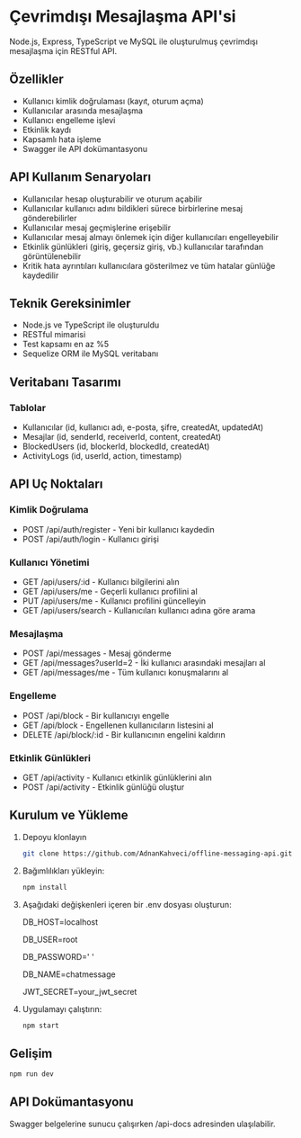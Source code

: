 # Çevrimdışı Mesajlaşma API'si

Node.js, Express, TypeScript ve MySQL ile oluşturulmuş çevrimdışı mesajlaşma için RESTful API.

## Özellikler

- Kullanıcı kimlik doğrulaması (kayıt, oturum açma)
- Kullanıcılar arasında mesajlaşma
- Kullanıcı engelleme işlevi
- Etkinlik kaydı
- Kapsamlı hata işleme
- Swagger ile API dokümantasyonu

## API Kullanım Senaryoları

- Kullanıcılar hesap oluşturabilir ve oturum açabilir
- Kullanıcılar kullanıcı adını bildikleri sürece birbirlerine mesaj gönderebilirler
- Kullanıcılar mesaj geçmişlerine erişebilir
- Kullanıcılar mesaj almayı önlemek için diğer kullanıcıları engelleyebilir
- Etkinlik günlükleri (giriş, geçersiz giriş, vb.) kullanıcılar tarafından görüntülenebilir
- Kritik hata ayrıntıları kullanıcılara gösterilmez ve tüm hatalar günlüğe kaydedilir

## Teknik Gereksinimler

- Node.js ve TypeScript ile oluşturuldu
- RESTful mimarisi
- Test kapsamı en az %5
- Sequelize ORM ile MySQL veritabanı

## Veritabanı Tasarımı

### Tablolar

- Kullanıcılar (id, kullanıcı adı, e-posta, şifre, createdAt, updatedAt)
- Mesajlar (id, senderId, receiverId, content, createdAt)
- BlockedUsers (id, blockerId, blockedId, createdAt)
- ActivityLogs (id, userId, action, timestamp)

## API Uç Noktaları

### Kimlik Doğrulama

- POST /api/auth/register - Yeni bir kullanıcı kaydedin
- POST /api/auth/login - Kullanıcı girişi

### Kullanıcı Yönetimi

- GET /api/users/:id - Kullanıcı bilgilerini alın
- GET /api/users/me - Geçerli kullanıcı profilini al
- PUT /api/users/me - Kullanıcı profilini güncelleyin
- GET /api/users/search - Kullanıcıları kullanıcı adına göre arama

### Mesajlaşma

- POST /api/messages - Mesaj gönderme
- GET /api/messages?userId=2 - İki kullanıcı arasındaki mesajları al
- GET /api/messages/me - Tüm kullanıcı konuşmalarını al

### Engelleme

- POST /api/block - Bir kullanıcıyı engelle
- GET /api/block - Engellenen kullanıcıların listesini al
- DELETE /api/block/:id - Bir kullanıcının engelini kaldırın

### Etkinlik Günlükleri

- GET /api/activity - Kullanıcı etkinlik günlüklerini alın
- POST /api/activity - Etkinlik günlüğü oluştur

## Kurulum ve Yükleme

1. Depoyu klonlayın
   ```bash
   git clone https://github.com/AdnanKahveci/offline-messaging-api.git
   ```
3. Bağımlılıkları yükleyin:
   ```bash 
   npm install
   ```
3. Aşağıdaki değişkenleri içeren bir .env dosyası oluşturun:
   
      DB_HOST=localhost
   
      DB_USER=root
      
      DB_PASSWORD=' '
      
      DB_NAME=chatmessage
      
      JWT_SECRET=your_jwt_secret

5. Uygulamayı çalıştırın:
   ```bash 
   npm start
   ```
   
## Gelişim
   ```bash
   npm run dev
   ```

## API Dokümantasyonu

Swagger belgelerine sunucu çalışırken /api-docs adresinden ulaşılabilir.


